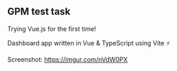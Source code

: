 ## GPM test task

Trying Vue.js for the first time!

Dashboard app written in Vue & TypeScript using Vite ⚡️


Screenshot: https://imgur.com/nVdW0PX
